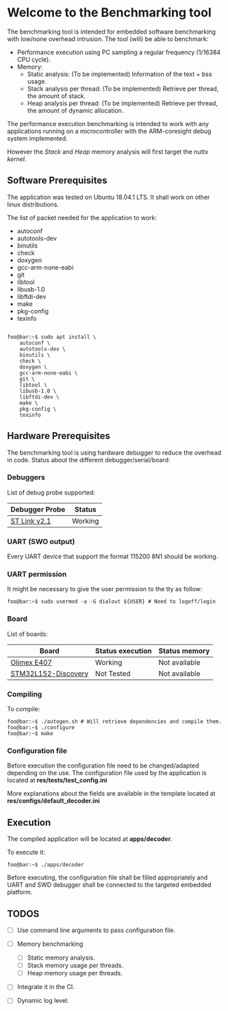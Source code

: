 # Welcome to the Benchmarking tool

The benchmarking tool is intended for embedded software benchmarking with 
low/none overhead intrusion. The tool (will) be able to benchmark:

- Performance execution using PC sampling a regular frequency (1/16384 CPU cycle).
- Memory:
  - Static analysis: (To be implemented) Information of the text + bss usage.
  - Stack analysis per thread: (To be implemented) Retrieve per thread, the amount 
				of stack. 
  - Heap analysis per thread: (To be implemented) Retrieve per thread, the amount 
				of dynamic allocation. 


The performance execution benchmarking is intended to work with any applications
running on a microcontroller with the ARM-coresight debug system implemented.

However the *Stack* and *Heap* memory analysis will first target the nuttx *kernel*. 

## Software Prerequisites
The application was tested on Ubuntu 18.04.1 LTS. It shall work on other
linux distributions.

The list of packet needed for the application to work:

- autoconf
- autotools-dev
- binutils
- check
- doxygen 
- gcc-arm-none-eabi
- git
- libtool
- libusb-1.0
- libftdi-dev
- make
- pkg-config
- texinfo

```console

foo@bar:~$ sudo apt install \
	autoconf \
	autotools-dev \
	binutils \
	check \
	doxygen \
	gcc-arm-none-eabi \
	git \
	libtool \
	libusb-1.0 \
	libftdi-dev \
	make \
	pkg-config \
	texinfo
```

## Hardware Prerequisites 
The benchmarking tool is using hardware debugger to reduce the overhead in code.
Status  about the different debugger/serial/board:

### Debuggers
List of debug probe supported:

| Debugger Probe     | Status     |
| -----------------  | ---------- |
| [ST Link v2.1](http://www.st.com/en/development-tools/st-link-v2.html)       | Working    |

### UART (SWO output)
Every UART device that support the format 115200 8N1 should be working.

### UART permission
It might be necessary to give the user permission to the tty as follow:

```console
foo@bar:~$ sudo usermod -a -G dialout ${USER} # Need to logoff/login

```

### Board
List of boards:

| Board              | Status execution | Status memory |
| -----------------  | ---------------- | ------------- |
| [Olimex E407](https://www.olimex.com/Products/ARM/ST/STM32-E407/open-source-hardware) | Working | Not available |
| [STM32L152-Discovery](https://www.st.com/en/evaluation-tools/32l152cdiscovery.html) | Not Tested | Not available |

### Compiling 
To compile:
```console
foo@bar:~$ ./autogen.sh # Will retrieve dependencies and compile them.
foo@bar:~$ ./configure
foo@bar:~$ make
```	
### Configuration file
Before execution the configuration file need to be changed/adapted depending on
the use. The configuration file used by the application is located at 
__res/tests/test_config.ini__

More explanations about the fields are available in the template located at
__res/configs/default_decoder.ini__

## Execution
The compiled application will be located at __apps/decoder__. 

To execute it:

```console
foo@bar:~$ ./apps/decoder
```

Before executing, the configuration file shall be filled appropriately and
UART and SWD debugger shall be connected to the targeted embedded platform.



## TODOS
- [ ] Use command line arguments to pass configuration file.
- [ ] Memory benchmarking 
    - [ ] Static memory analysis.
    - [ ] Stack memory usage per threads.
    - [ ] Heap memory usage per threads.
- [ ] Integrate it in the CI.
- [ ] Dynamic log level.

